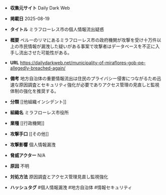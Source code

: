 - **収集元サイト**
Daily Dark Web

- **掲載日**
2025-08-19

- **タイトル**
ミラフローレス市の個人情報流出疑惑

- **概要**
ペルーのリマにあるミラフローレス市の政府機関が攻撃を受け十万件以上の市民情報が漏洩した疑いがある事案で攻撃者はデータベースを不正に入手し流出させた可能性がある。

- **URL**
https://dailydarkweb.net/municipality-of-miraflores-gob-pe-allegedly-breached-again/

- **備考**
地方自治体の重要情報流出は住民のプライバシー侵害につながるため迅速な原因調査とセキュリティ強化が必要でありアクセス管理の見直しと監視体制の強化を推奨する。

- **分類**
[[他組織インシデント]]

- **組織名**
ミラフローレス市役所

- **業種**
[[行政機関]]

- **攻撃手口**
[[その他]]

- **攻撃影響**
個人情報漏洩

- **脅威アクター**
N/A

- **原因**
不明

- **対処方法**
原因調査とアクセス管理見直し監視強化

- **ハッシュタグ**
#個人情報漏洩 #地方自治体 #情報セキュリティ
